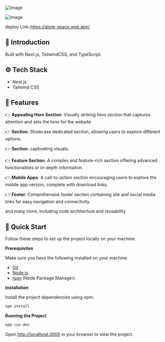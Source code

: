 ![image](https://github.com/Harkirat13805/AtomSpace/assets/100371387/95ff7bc6-754d-45fb-97eb-0c7117fe228b)


![image](https://github.com/Harkirat13805/AtomSpace/assets/100371387/d96e4753-61aa-4b6d-98ef-5daf346d50fe)








deploy Link-https://atom-space.web.app/


## <a name="introduction">🤖 Introduction</a>

Built with Next.js, TailwindCSS, and TypeScript.

## <a name="tech-stack">⚙️ Tech Stack</a>

- Next.js
- Tailwind CSS

## <a name="features">🔋 Features</a>

👉 **Appealing Hero Section**: Visually striking hero section that captures attention and sets the tone for the website

👉 **Section**: Showcase  dedicated section, allowing users to explore different options.

👉 **Section**: captivating visuals.

👉 **Feature Section**: A complex and feature-rich section offering advanced functionalities or in-depth information.

👉 **Mobile Apps**: A call-to-action section encouraging users to explore the mobile app version, complete with download links.

👉 **Footer**: Comprehensive footer section containing site and social media links for easy navigation and connectivity.

and many more, including code architecture and reusability 

## <a name="quick-start">🤸 Quick Start</a>

Follow these steps to set up the project locally on your machine.

**Prerequisites**

Make sure you have the following installed on your machine:

- [Git](https://git-scm.com/)
- [Node.js](https://nodejs.org/en)
- [npm](https://www.npmjs.com/) (Node Package Manager)


**Installation**

Install the project dependencies using npm:

```bash
npm install
```

**Running the Project**

```bash
npm run dev
```

Open [http://localhost:3000](http://localhost:3000) in your browser to view the project.




